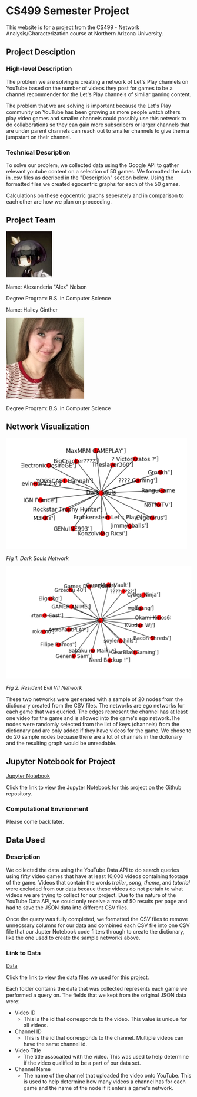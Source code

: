 # CS499 Semester Project

This website is for a project from the CS499 - Network Analysis/Characterization course at
Northern Arizona University.


## Project Desciption

### High-level Description
The problem we are solving is creating a network of Let's Play channels on YouTube based on the number
of videos they post for games to be a channel recommender for the Let's Play channels of simliar gaming
content.

The problem that we are solving is important because the Let's Play community on YouTube has been growing
as more people watch others play video games and smaller channels could possibly use this network to do
collaborations so they can gain more subscribers or larger channels that are under parent channels can
reach out to smaller channels to give them a jumpstart on their channel.

### Technical Description

To solve our problem, we collected data using the Google API to gather relevant youtube content on a selection of 50 games. We formatted the data in .csv files as decribed in the "Description" section below. Using the formatted files we created egocentric graphs for each of the 50 games. 

Calculations on these egocentric graphs seperately and in comparison to each other are how we plan on proceeding.

## Project Team

![Image of Alex Nelson](/Images/avatar.jpg)

Name: Alexanderia "Alex" Nelson

Degree Program: B.S. in Computer Science

Name: Hailey Ginther

![Image](/Images/603.JPG)

Degree Program: B.S. in Computer Science

## Network Visualization
![Image of Dark Souls Network](/Images/DarkSoulsNetwork.PNG)

*Fig 1. Dark Souls Network*

![Image of Resident Evil VII Network](/Images/RE7Network.PNG)

*Fig 2. Resident Evil VII Network*

These two networks were generated with a sample of 20 nodes from the dictionary created from the CSV files. The networks
are ego networks for each game that was queried. The edges represent the channel has at least one video for the game and
is allowed into the game's ego network.The nodes were randomly selected from the list of keys (channels) from the dictionary
and are only added if they have videos for the game. We chose to do 20 sample nodes becuase there are a lot of channels in
the dcitonary and the resulting graph would be unreadable.

## Jupyter Notebook for Project

[Jupyter Notebook](https://github.com/Alex-Nelson/turbo-octo-happiness/blob/master/Notebook/CS499_Semester_Project.ipynb)

Click the link to view the Jupyter Notebook for this project on the Github repository.

### Computational Envrionment

Please come back later.


## Data Used

### Description

We collected the data using the YouTube Data API to do search queries using fifty video games
that have at least 10,000 videos containing footage of the game. Videos that contain the words
_trailer_, _song_, _theme_, and _tutorial_ were excluded from our data becaue these videos do not
pertain to what videos we are trying to collect for our project. Due to the nature of the YouTube Data API,
we could only receive a max of 50 results per page and had to save the JSON data into different CSV files.

Once the query was fully completed, we formatted the CSV files to remove unnecssary columns for our data and
combined each CSV file into one CSV file that our Jupter Notebook code filters through to create the dictionary,
like the one used to create the sample networks above.

### Link to Data

[Data](https://github.com/Alex-Nelson/turbo-octo-happiness/tree/master/Data)

Click the link to view the data files we used for this project.

Each folder contains the data that was collected represents each game we performed a query on. The fields that we kept
from the original JSON data were:
- Video ID
  - This is the id that corresponds to the video. This value is unique for all videos.
- Channel ID
  - This is the id that corresponds to the channel. Multiple videos can have the same channel id.
- Video Title
  - The title assocaited with the video. This was used to help determine if the video qualified to be a part of
    our data set.
- Channel Name
  - The name of the channel that uploaded the video onto YouTube. This is used to help determine how many videos
    a channel has for each game and the name of the node if it enters a game's network.
